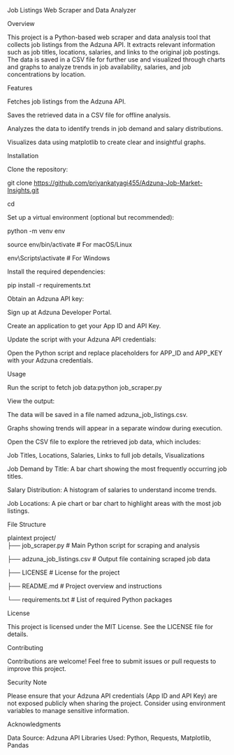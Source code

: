 Job Listings Web Scraper and Data Analyzer

Overview

This project is a Python-based web scraper and data analysis tool that collects job listings from the Adzuna API. It extracts relevant information such as job titles, locations, salaries, and links to the original job postings. The data is saved in a CSV file for further use and visualized through charts and graphs to analyze trends in job availability, salaries, and job concentrations by location.

Features

Fetches job listings from the Adzuna API.

Saves the retrieved data in a CSV file for offline analysis.

Analyzes the data to identify trends in job demand and salary distributions.

Visualizes data using matplotlib to create clear and insightful graphs.

Installation

Clone the repository:

git clone <https://github.com/priyankatyagi455/Adzuna-Job-Market-Insights.git>  

cd <Adzuna-Job-Market-Insights> 

Set up a virtual environment (optional but recommended):

python -m venv env  

source env/bin/activate  # For macOS/Linux

env\Scripts\activate     # For Windows  

Install the required dependencies:

pip install -r requirements.txt 

Obtain an Adzuna API key:

Sign up at Adzuna Developer Portal.

Create an application to get your App ID and API Key.

Update the script with your Adzuna API credentials:

Open the Python script and replace placeholders for APP_ID and APP_KEY with your Adzuna credentials.

Usage

Run the script to fetch job data:python job_scraper.py 

View the output:

The data will be saved in a file named adzuna_job_listings.csv.

Graphs showing trends will appear in a separate window during execution.

Open the CSV file to explore the retrieved job data, which includes:

Job Titles, Locations, Salaries, Links to full job details, Visualizations

Job Demand by Title: A bar chart showing the most frequently occurring job titles.

Salary Distribution: A histogram of salaries to understand income trends.

Job Locations: A pie chart or bar chart to highlight areas with the most job listings.

File Structure

plaintext project/  
├── job_scraper.py       # Main Python script for scraping and analysis  

├── adzuna_job_listings.csv # Output file containing scraped job data  

├── LICENSE              # License for the project  

├── README.md            # Project overview and instructions 

└── requirements.txt     # List of required Python packages  

License

This project is licensed under the MIT License. See the LICENSE file for details.

Contributing

Contributions are welcome! Feel free to submit issues or pull requests to improve this project.

Security Note

Please ensure that your Adzuna API credentials (App ID and API Key) are not exposed publicly when sharing the project. Consider using environment variables to manage sensitive information.

Acknowledgments

Data Source: Adzuna API
Libraries Used: Python, Requests, Matplotlib, Pandas
